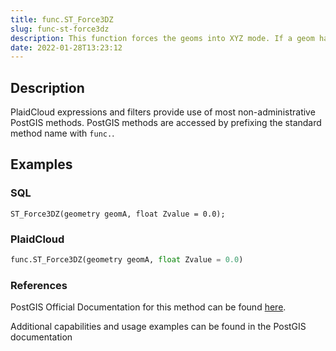 ```yaml
---
title: func.ST_Force3DZ
slug: func-st-force3dz
description: This function forces the geoms into XYZ mode. If a geom has no 'Z' compenent, then a 'Z coordinate' is automatically added
date: 2022-01-28T13:23:12
---
```



## Description


PlaidCloud expressions and filters provide use of most non-administrative PostGIS methods. PostGIS methods are accessed by prefixing the standard method name with `func.`.



## Examples


### SQL



```
ST_Force3DZ(geometry geomA, float Zvalue = 0.0);
```


### PlaidCloud



```python
func.ST_Force3DZ(geometry geomA, float Zvalue = 0.0)
```


### References


PostGIS Official Documentation for this method can be found [here](https://postgis.net/docs/manual-3.1/ST_Force_3DZ.html).



Additional capabilities and usage examples can be found in the PostGIS documentation

